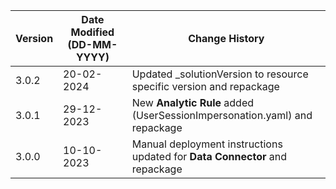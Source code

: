 | **Version** | **Date Modified (DD-MM-YYYY)** | **Change History**                                            |
|-------------|--------------------------------|---------------------------------------------------------------|
| 3.0.2       | 20-02-2024                     | Updated _solutionVersion to resource specific version and repackage                    |
| 3.0.1       | 29-12-2023                     | New **Analytic Rule** added (UserSessionImpersonation.yaml) and repackage|
| 3.0.0       | 10-10-2023                     | Manual deployment instructions updated for **Data Connector** and repackage|
